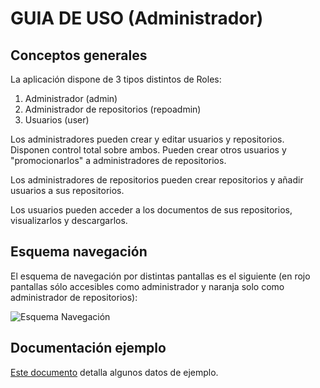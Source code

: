 # GUIA DE USO (Administrador)

## Conceptos generales

La aplicación dispone de 3 tipos distintos de Roles:
1. Administrador (admin)
2. Administrador de repositorios (repoadmin)
3. Usuarios (user)

Los administradores pueden crear y editar usuarios y repositorios. Disponen control total sobre ambos. Pueden crear otros usuarios y "promocionarlos" a administradores de repositorios.

Los administradores de repositorios pueden crear repositorios y añadir usuarios a sus repositorios.

Los usuarios pueden acceder a los documentos de sus repositorios, visualizarlos y descargarlos.

## Esquema navegación

El esquema de navegación por distintas pantallas es el siguiente (en rojo pantallas sólo accesibles como administrador y naranja solo como administrador de repositorios):

![Esquema Navegación](./img/Esquema%20navegación.png "Esquema de navegación aplicación")

## Documentación ejemplo
[Este documento](./5.1-Datos%20de%20ejemplo.md) detalla algunos datos de ejemplo.

